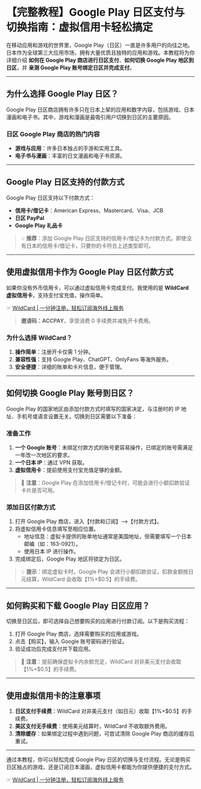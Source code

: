 # 【完整教程】Google Play 日区支付与切换指南：虚拟信用卡轻松搞定

在移动应用和游戏的世界里，Google Play（日区）一直是许多用户的向往之地。日本作为全球第三大应用市场，拥有大量优质且独特的应用和游戏。本教程将为你详细介绍 **如何在 Google Play 商店进行日区支付**、**如何切换 Google Play 地区到日区**，并 **亲测 Google Play 账号绑定日区并完成支付**。

---

## 为什么选择 Google Play 日区？

Google Play 日区商店拥有许多只在日本上架的应用和数字内容，包括游戏、日本漫画和电子书。其中，游戏和漫画是最吸引用户切换到日区的主要原因。

### 日区 Google Play 商店的热门内容

- **游戏与应用**：许多日本独占的手游和实用工具。  
- **电子书与漫画**：丰富的日文漫画和电子书资源。

---

## Google Play 日区支持的付款方式

Google Play 日区支持以下付款方式：

- **信用卡/借记卡**：American Express、Mastercard、Visa、JCB  
- **日区 PayPal**  
- **Google Play 礼品卡**  

> 💡 **推荐**：添加 Google Play 日区支持的信用卡/借记卡为付款方式。即使没有日本的信用卡/借记卡，只要你的卡符合上述类型即可。

---

## 使用虚拟信用卡作为 Google Play 日区付款方式

如果你没有外币信用卡，可以通过虚拟信用卡完成支付。我使用的是 **WildCard 虚拟信用卡**，支持支付宝充值，操作简单。

☞ [WildCard | 一分钟注册，轻松订阅海外线上服务](https://bit.ly/bewildcard)

> **邀请码：ACCPAY**，享受消费 0 手续费并减免开卡费用。

### 为什么选择 WildCard？

1. **操作简单**：注册开卡仅需 1 分钟。  
2. **兼容性强**：支持 Google Play、ChatGPT、OnlyFans 等海外服务。  
3. **安全便捷**：详细的账单和卡片信息，便于管理。

---

## 如何切换 Google Play 账号到日区？

Google Play 的国家地区由添加付款方式时填写的国家决定，与注册时的 IP 地址、手机号或语言设置无关。切换到日区需要以下准备：

### 准备工作

1. **一个 Google 账号**：未绑定付款方式的账号更容易操作，已绑定的账号需满足一年改一次地区的要求。  
2. **一个日本 IP**：通过 VPN 获取。  
3. **虚拟信用卡**：提前使用支付宝充值足够的金额。

> 🔔 **注意**：Google Play 在添加信用卡/借记卡时，可能会进行小额扣款验证卡片是否可用。

### 添加日区付款方式

1. 打开 Google Play 商店，进入【付款和订阅】—>【付款方式】。  
2. 将虚拟信用卡信息填写至相应位置。  
   - 地址信息：虚拟卡提供的账单地址通常是美国地址，但需要填写一个日本邮编（如：163-0921）。  
   - 使用日本 IP 进行操作。  
3. 完成绑定后，Google Play 地区将锁定为日区。

> 💡 **提示**：绑定虚拟卡时，Google Play 会进行小额扣款验证，扣款金额按日元结算，WildCard 会收取【1%+$0.5】的手续费。

---

## 如何购买和下载 Google Play 日区应用？

切换至日区后，即可选择自己想要购买的应用进行付款订阅。以下是购买流程：

1. 打开 Google Play 商店，选择需要购买的应用或游戏。  
2. 点击【购买】，输入 Google 账号密码进行验证。  
3. 验证成功后完成支付并下载应用。

> 🔔 **注意**：提前确保虚拟卡内余额充足，WildCard 对非美元支付会收取【1%+$0.5】的手续费。

---

## 使用虚拟信用卡的注意事项

1. **日区支付手续费**：WildCard 对非美元支付（如日元）收取【1%+$0.5】的手续费。  
2. **美区支付无手续费**：使用美元结算时，WildCard 不收取额外费用。  
3. **清除缓存**：如果绑定过程中遇到问题，可尝试清除 Google Play 商店的缓存后重试。

---

通过本教程，你可以轻松完成 Google Play 日区的切换与支付流程。无论是购买日区独占的游戏，还是订阅日本漫画，虚拟信用卡都能为你提供便捷的支付方式。

☞ [WildCard | 一分钟注册，轻松订阅海外线上服务](https://bit.ly/bewildcard)
